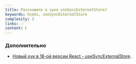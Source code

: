 ```yaml
---
title: Расскажите о хуке useSyncExternalStore?
keywords: hooks, useSyncExternalStore
complexity: 3
links: ✅
content: ❗
---
```


### Дополнительно
- [Новый хук в 18-ой версии React - useSyncExternalStore](https://www.youtube.com/watch?v=OBFNraxAyEA).
